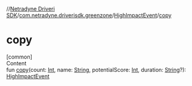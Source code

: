//[Netradyne Driveri SDK](../../index.md)/[com.netradyne.driverisdk.greenzone](../index.md)/[HighImpactEvent](index.md)/[copy](copy.md)



# copy  
[common]  
Content  
fun [copy](copy.md)(count: [Int](https://kotlinlang.org/api/latest/jvm/stdlib/kotlin/-int/index.html), name: [String](https://kotlinlang.org/api/latest/jvm/stdlib/kotlin/-string/index.html), potentialScore: [Int](https://kotlinlang.org/api/latest/jvm/stdlib/kotlin/-int/index.html), duration: [String](https://kotlinlang.org/api/latest/jvm/stdlib/kotlin/-string/index.html)?): [HighImpactEvent](index.md)  



